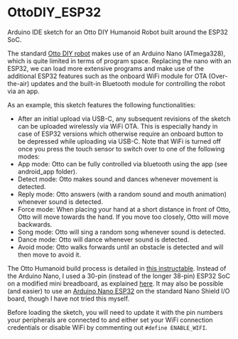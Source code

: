 # OttoDIY_ESP32
Arduino IDE sketch for an Otto DIY Humanoid Robot built around the ESP32 SoC.

The standard [Otto DIY robot](https://www.ottodiy.com/) makes use of an Arduino Nano (ATmega328), which is quite limited in terms of program space.
Replacing the nano with an ESP32, we can load more extensive programs and make use of the additional ESP32 features such as the onboard WiFi module for OTA (Over-the-air) updates and the built-in Bluetooth module for controlling the robot via an app.

As an example, this sketch features the following functionalities:
* After an initial upload via USB-C, any subsequent revisions of the sketch can be uploaded wirelessly via WiFi OTA. This is especially handy in case of ESP32 versions which otherwise require an onboard button to be depressed while uploading via USB-C. Note that WiFi is turned off once you press the touch sensor to switch over to one of the following modes:
* App mode: Otto can be fully controlled via bluetooth using the app (see android_app folder).
* Detect mode: Otto makes sound and dances whenever movement is detected.
* Reply mode: Otto answers (with a random sound and mouth animation) whenever sound is detected.
* Force mode: When placing your hand at a short distance in front of Otto, Otto will move towards the hand. If you move too closely, Otto will move backwards.
* Song mode: Otto will sing a random song whenever sound is detected.
* Dance mode: Otto will dance whenever sound is detected.
* Avoid mode: Otto walks forwards until an obstacle is detected and will then move to avoid it.

The Otto Humanoid build process is detailed in [this instructable](https://www.instructables.com/Otto-DIY-Humanoid-Robot/).
Instead of the Arduino Nano, I used a 30-pin (instead of the longer 38-pin) ESP32 SoC on a modified mini breadboard, as explained [here](https://www.pangodream.es/breadboard-adapter-for-esp32-dev-board).
It may also be possible (and easier) to use an [Arduino Nano ESP32](https://store.arduino.cc/products/nano-esp32) on the standard Nano Shield I/O board, though I have not tried this myself.

Before loading the sketch, you will need to update it with the pin numbers your peripherals are connected to and either set your WiFi connection credentials or disable WiFi by commenting out `#define ENABLE_WIFI`.
